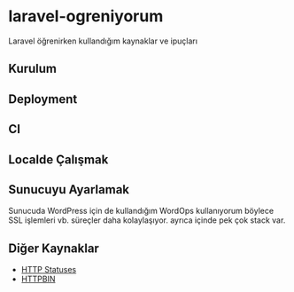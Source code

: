 # laravel-ogreniyorum
Laravel öğrenirken kullandığım kaynaklar ve ipuçları

## Kurulum

## Deployment

## CI

## Localde Çalışmak

## Sunucuyu Ayarlamak
Sunucuda WordPress için de kullandığım WordOps kullanıyorum böylece SSL işlemleri vb. süreçler daha kolaylaşıyor. ayrıca içinde pek çok stack var.

## Diğer Kaynaklar
- [HTTP Statuses](https://httpstatuses.com/)
- [HTTPBIN](http://httpbin.org)
